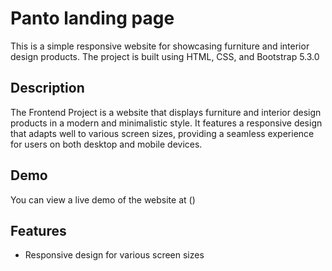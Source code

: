 # Panto landing page
This is a simple responsive website for showcasing furniture and interior design products. The project is built using HTML, CSS, and Bootstrap 5.3.0
## Description
The Frontend Project is a website that displays furniture and interior design products in a modern and minimalistic style. It features a responsive design that adapts well to various screen sizes, providing a seamless experience for users on both desktop and mobile devices.
## Demo
You can view a live demo of the website at ()
## Features
* Responsive design for various screen sizes